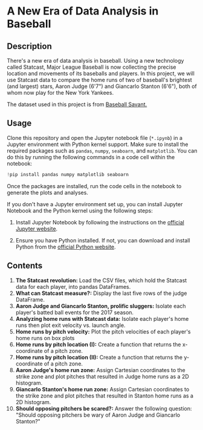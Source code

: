 # A New Era of Data Analysis in Baseball
## Description 
There's a new era of data analysis in baseball. Using a new technology called Statcast, Major League Baseball is now collecting the precise location and movements of its baseballs and players. In this project, we will use Statcast data to compare the home runs of two of baseball's brightest (and largest) stars, Aaron Judge (6'7") and Giancarlo Stanton (6'6"), both of whom now play for the New York Yankees.

The dataset used in this project is from [Baseball Savant.](https://baseballsavant.mlb.com/about)
## Usage
Clone this repository and open the Jupyter notebook file (`*.ipynb`) in a Jupyter environment with Python kernel support. Make sure to install the required packages such as `pandas`, `numpy`, `seaboarn`, and `matplotlib`. You can do this by running the following commands in a code cell within the notebook:
```python
!pip install pandas numpy matplotlib seaboarn
```
Once the packages are installed, run the code cells in the notebook to generate the plots and analyses.

If you don't have a Jupyter environment set up, you can install Jupyter Notebook and the Python kernel using the following steps:

1. Install Jupyter Notebook by following the instructions on the [official Jupyter website](https://jupyter.org/install).

2. Ensure you have Python installed. If not, you can download and install Python from the [official Python website](https://www.python.org/downloads/).
## Contents
1. **The Statcast revolution:** Load the CSV files, which hold the Statcast data for each player, into pandas DataFrames.
2. **What can Statcast measure?:** Display the last five rows of the judge DataFrame.
3. **Aaron Judge and Giancarlo Stanton, prolific sluggers:** Isolate each player's batted ball events for the 2017 season.
4. **Analyzing home runs with Statcast data:** Isolate each player's home runs then plot exit velocity vs. launch angle.
5. **Home runs by pitch velocity:** Plot the pitch velocities of each player's home runs on box plots
6. **Home runs by pitch location (I):** Create a function that returns the x-coordinate of a pitch zone.
7. **Home runs by pitch location (II):** Create a function that returns the y-coordinate of a pitch zone.
8. **Aaron Judge's home run zone:** Assign Cartesian coordinates to the strike zone and plot pitches that resulted in Judge home runs as a 2D histogram.
9. **Giancarlo Stanton's home run zone:** Assign Cartesian coordinates to the strike zone and plot pitches that resulted in Stanton home runs as a 2D histogram.
10. **Should opposing pitchers be scared?:** Answer the following question: "Should opposing pitchers be wary of Aaron Judge and Giancarlo Stanton?"